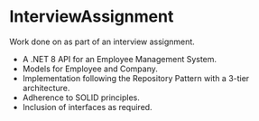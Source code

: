 # InterviewAssignment
Work done on as part of an interview assignment.
  - A .NET 8 API for an Employee Management System.
  - Models for Employee and Company.
  - Implementation following the Repository Pattern with a 3-tier architecture.
  - Adherence to SOLID principles.
  - Inclusion of interfaces as required.
